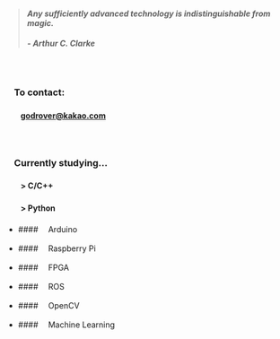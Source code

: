 > #### *Any sufficiently advanced technology is indistinguishable from magic.*
> ##### - Arthur C. Clarke

　

### 　**To contact:**
#### 　　godrover@kakao.com

　

### 　**Currently studying...**
#### 　　> C/C++
#### 　　> Python

- ####　 Arduino

- ####　 Raspberry Pi

- ####　 FPGA
  
- ####　 ROS

- ####　 OpenCV

- ####　 Machine Learning
